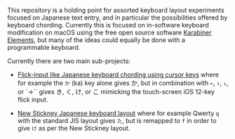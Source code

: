 This repository is a holding point for assorted keyboard layout experiments
focused on Japanese text entry, and in particular the possibilities offered
by keyboard chording. Currently this is focused on in-software keyboard
modification on macOS using the free open source software [Karabiner
Elements](https://karabiner-elements.pqrs.org/), but many of the ideas could
equally be done with a programmable keyboard.

Currently there are two main sub-projects:

* [Flick-input like Japanese keyboard chording using cursor
  keys](./cursor-chording-flick-input.md) where for example the `か` (ka)
  key alone gives か, but in combination with `←`, `↑`, `↓`, or `→`` gives
  き, く, け, or こ mimicking the touch-screen iOS 12-key flick input.

* [New Stickney Japanese keyboard layout](./new-stickney-in-macos.md) where
  for example Qwerty `q` with the standard JIS layout gives `た`, but is
  remapped to `f` in order to give `け` as per the New Stickney layout.

